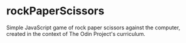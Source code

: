 # rockPaperScissors
Simple JavaScript game of rock paper scissors against the computer, created in the context of The Odin Project's curriculum.

